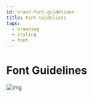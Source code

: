 ```yaml
---
id: brand-font-guidelines
title: Font Guidelines
tags:
  - branding
  - styling
  - font
---
```


# Font Guidelines


![img](/img/font_guidelines.png)